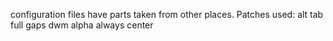 configuration files have parts taken from other places.
Patches used:
alt tab
full gaps
dwm alpha
always center
